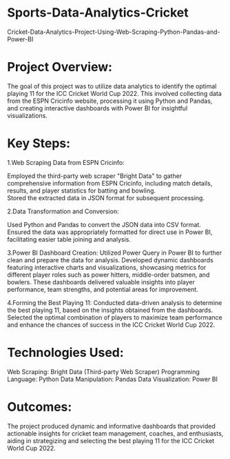 # Sports-Data-Analytics-Cricket
Cricket-Data-Analytics-Project-Using-Web-Scraping-Python-Pandas-and-Power-BI

# Project Overview:
The goal of this project was to utilize data analytics to identify the optimal playing 11 for the ICC Cricket World Cup 2022. This involved collecting data from the ESPN Cricinfo website, processing it using Python and Pandas, and creating interactive dashboards with Power BI for insightful visualizations.

# Key Steps:

1.Web Scraping Data from ESPN Cricinfo:

Employed the third-party web scraper "Bright Data" to gather comprehensive information from ESPN Cricinfo, including match details, results, and player statistics for batting and bowling.  
   Stored the extracted data in JSON format for subsequent processing.

2.Data Transformation and Conversion:

Used Python and Pandas to convert the JSON data into CSV format.
Ensured the data was appropriately formatted for direct use in Power BI, facilitating easier table joining and analysis.

3.Power BI Dashboard Creation:
Utilized Power Query in Power BI to further clean and prepare the data for analysis.
Developed dynamic dashboards featuring interactive charts and visualizations, showcasing metrics for different player roles such as power hitters, middle-order batsmen, and bowlers.
These dashboards delivered valuable insights into player performance, team strengths, and potential areas for improvement.

4.Forming the Best Playing 11:
Conducted data-driven analysis to determine the best playing 11, based on the insights obtained from the dashboards.
Selected the optimal combination of players to maximize team performance and enhance the chances of success in the ICC Cricket World Cup 2022.

# Technologies Used:
Web Scraping: Bright Data (Third-party Web Scraper)
Programming Language: Python
Data Manipulation: Pandas
Data Visualization: Power BI

# Outcomes:
The project produced dynamic and informative dashboards that provided actionable insights for cricket team management, coaches, and enthusiasts, aiding in strategizing and selecting the best playing 11 for the ICC Cricket World Cup 2022.
